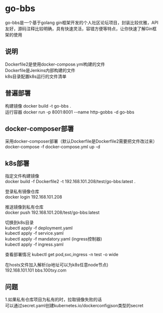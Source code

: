 # go-bbs
go-bbs是一个基于golang gin框架开发的个人社区论坛项目，封装比较优雅，API友好，源码注释比较明确，具有快速灵活，容错方便等特点，让你快速了解Gin框架的使用

## 说明
Dockerfile2是使用docker-compose.yml构建的文件  
Dockerfile是Jenkins内部构建的文件  
k8s目录配置k8s运行的文件清单  

## 普遍部署
构建镜像
docker build -t go-bbs .  
运行容器
docker run  -p 8001:8001 --name http-gobbs -d go-bbs   

## docker-composer部署
采用docker-composer部署（默认Dockerfile是Dockerfile2需要把文件改过来）  
docker-compose -f docker-compose.yml up -d  

## k8s部署
指定文件构建镜像  
docker build -f  Dockerfile2 -t 192.168.101.208/test/go-bbs:latest .  

登录私有镜像仓库  
docker login 192.168.101.208  

推送镜像到私有仓库   
docker push 192.168.101.208/test/go-bbs:latest  

切换到k8s目录  
kubectl apply -f deployment.yaml  
kubectl apply -f service.yaml  
kubectl apply -f mandatory.yaml  (ingress控制器)  
kubectl apply -f ingress.yaml   

查看部署情况
kubectl get pod,svc,ingress -n test -o wide 

在hosts文件加入解析(ip地址可以为k8s任意node节点)  
192.168.101.101 bbs.100txy.com  

## 问题  
1.如果私有仓库项目为私有的时，拉取镜像失败的话  
可以通过secret.yaml创建kubernetes.io/dockerconfigjson类型的secret

